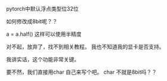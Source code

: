 
pytorch中默认浮点类型位32位

如何修改成8bit呢？？

a = a.half()
这样可以使用半精度


对不起，放弃了，找不到相关教程。
我也不知道我的显卡是否支持。

我讲实话，这个功能非常关键。

要不然，我们直接用char 自己来写个吧。
char 不就是8bit吗？？

